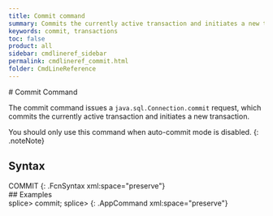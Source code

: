 ```yaml
---
title: Commit command
summary: Commits the currently active transaction and initiates a new transaction.
keywords: commit, transactions
toc: false
product: all
sidebar: cmdlineref_sidebar
permalink: cmdlineref_commit.html
folder: CmdLineReference
---
```

<section>
<div class="TopicContent" data-swiftype-index="true" markdown="1">
# Commit Command

The <span class="AppCommand">commit</span> command issues a
`java.sql.Connection.commit` request, which commits the currently active
transaction and initiates a new transaction.

You should only use this command when auto-commit mode is disabled.
{: .noteNote}

## Syntax

<div class="fcnWrapperWide" markdown="1">
    COMMIT
{: .FcnSyntax xml:space="preserve"}

</div>
## Examples

<div class="preWrapper" markdown="1">
    splice> commit;
    splice>
{: .AppCommand xml:space="preserve"}

</div>
</div>
</section>

